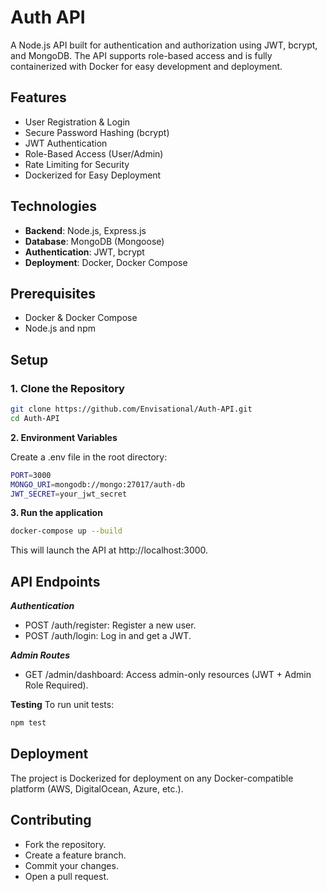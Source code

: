 # **Auth API**

A Node.js API built for authentication and authorization using JWT, bcrypt, and MongoDB. The API supports role-based access and is fully containerized with Docker for easy development and deployment.

## **Features**
- User Registration & Login
- Secure Password Hashing (bcrypt)
- JWT Authentication
- Role-Based Access (User/Admin)
- Rate Limiting for Security
- Dockerized for Easy Deployment

## **Technologies**
- **Backend**: Node.js, Express.js
- **Database**: MongoDB (Mongoose)
- **Authentication**: JWT, bcrypt
- **Deployment**: Docker, Docker Compose

## **Prerequisites**
- Docker & Docker Compose
- Node.js and npm

## **Setup**

### **1. Clone the Repository**
```bash
git clone https://github.com/Envisational/Auth-API.git
cd Auth-API
```

**2. Environment Variables**

Create a .env file in the root directory:
```bash
PORT=3000
MONGO_URI=mongodb://mongo:27017/auth-db
JWT_SECRET=your_jwt_secret
```
**3. Run the application**

```bash
docker-compose up --build
```
This will launch the API at http://localhost:3000.


## API Endpoints

***Authentication***
- POST /auth/register: Register a new user.
- POST /auth/login: Log in and get a JWT.

***Admin Routes***
- GET /admin/dashboard: Access admin-only resources (JWT + Admin Role Required).

**Testing**
To run unit tests:
```bash
npm test
```

## **Deployment**
The project is Dockerized for deployment on any Docker-compatible platform (AWS, DigitalOcean, Azure, etc.).

## **Contributing**
- Fork the repository.
- Create a feature branch.
- Commit your changes.
- Open a pull request.


